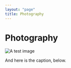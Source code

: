 ```yaml
---
layout: "page"
title: Photography
---
```


# Photography

![A test image](MGB_4571.jpg)

And here is the caption, below. 
